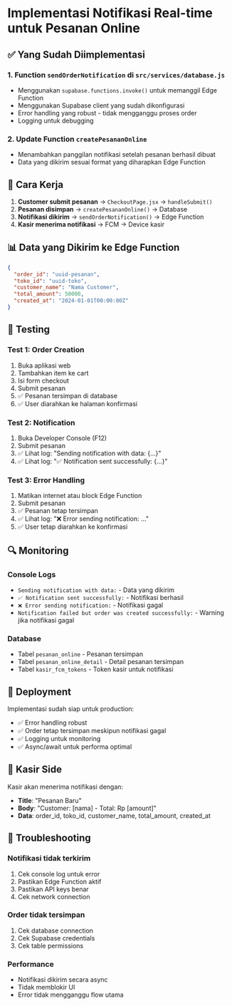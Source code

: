 # Implementasi Notifikasi Real-time untuk Pesanan Online

## ✅ Yang Sudah Diimplementasi

### 1. Function `sendOrderNotification` di `src/services/database.js`
- Menggunakan `supabase.functions.invoke()` untuk memanggil Edge Function
- Menggunakan Supabase client yang sudah dikonfigurasi
- Error handling yang robust - tidak mengganggu proses order
- Logging untuk debugging

### 2. Update Function `createPesananOnline`
- Menambahkan panggilan notifikasi setelah pesanan berhasil dibuat
- Data yang dikirim sesuai format yang diharapkan Edge Function

## 🔧 Cara Kerja

1. **Customer submit pesanan** → `CheckoutPage.jsx` → `handleSubmit()`
2. **Pesanan disimpan** → `createPesananOnline()` → Database
3. **Notifikasi dikirim** → `sendOrderNotification()` → Edge Function
4. **Kasir menerima notifikasi** → FCM → Device kasir

## 📊 Data yang Dikirim ke Edge Function

```json
{
  "order_id": "uuid-pesanan",
  "toko_id": "uuid-toko", 
  "customer_name": "Nama Customer",
  "total_amount": 50000,
  "created_at": "2024-01-01T00:00:00Z"
}
```

## 🧪 Testing

### Test 1: Order Creation
1. Buka aplikasi web
2. Tambahkan item ke cart
3. Isi form checkout
4. Submit pesanan
5. ✅ Pesanan tersimpan di database
6. ✅ User diarahkan ke halaman konfirmasi

### Test 2: Notification
1. Buka Developer Console (F12)
2. Submit pesanan
3. ✅ Lihat log: "Sending notification with data: {...}"
4. ✅ Lihat log: "✅ Notification sent successfully: {...}"

### Test 3: Error Handling
1. Matikan internet atau block Edge Function
2. Submit pesanan
3. ✅ Pesanan tetap tersimpan
4. ✅ Lihat log: "❌ Error sending notification: ..."
5. ✅ User tetap diarahkan ke konfirmasi

## 🔍 Monitoring

### Console Logs
- `Sending notification with data:` - Data yang dikirim
- `✅ Notification sent successfully:` - Notifikasi berhasil
- `❌ Error sending notification:` - Notifikasi gagal
- `Notification failed but order was created successfully:` - Warning jika notifikasi gagal

### Database
- Tabel `pesanan_online` - Pesanan tersimpan
- Tabel `pesanan_online_detail` - Detail pesanan tersimpan
- Tabel `kasir_fcm_tokens` - Token kasir untuk notifikasi

## 🚀 Deployment

Implementasi sudah siap untuk production:
- ✅ Error handling robust
- ✅ Order tetap tersimpan meskipun notifikasi gagal
- ✅ Logging untuk monitoring
- ✅ Async/await untuk performa optimal

## 📱 Kasir Side

Kasir akan menerima notifikasi dengan:
- **Title**: "Pesanan Baru"
- **Body**: "Customer: [nama] - Total: Rp [amount]"
- **Data**: order_id, toko_id, customer_name, total_amount, created_at

## 🔧 Troubleshooting

### Notifikasi tidak terkirim
1. Cek console log untuk error
2. Pastikan Edge Function aktif
3. Pastikan API keys benar
4. Cek network connection

### Order tidak tersimpan
1. Cek database connection
2. Cek Supabase credentials
3. Cek table permissions

### Performance
- Notifikasi dikirim secara async
- Tidak memblokir UI
- Error tidak mengganggu flow utama

